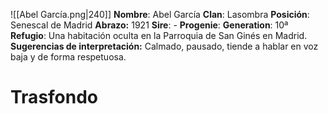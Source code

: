 ![[Abel García.png|240]]
**Nombre**: Abel García
**Clan**: Lasombra
**Posición**: Senescal de Madrid
**Abrazo:** 1921
**Sire**: -
**Progenie**: 
**Generation**: 10ª
**Refugio**: Una habitación oculta en la Parroquia de San Ginés en Madrid. 
**Sugerencias de interpretación:** Calmado, pausado, tiende a hablar en voz baja y de forma 
respetuosa. 

# Trasfondo


